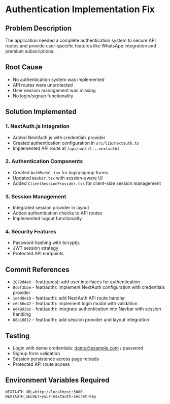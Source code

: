 # Authentication Implementation Fix

## Problem Description
The application needed a complete authentication system to secure API routes and provide user-specific features like WhatsApp integration and premium subscriptions.

## Root Cause
- No authentication system was implemented
- API routes were unprotected
- User session management was missing
- No login/signup functionality

## Solution Implemented

### 1. NextAuth.js Integration
- Added NextAuth.js with credentials provider
- Created authentication configuration in `src/lib/nextauth.ts`
- Implemented API route at `/api/auth/[...nextauth]`

### 2. Authentication Components
- Created `AuthModal.tsx` for login/signup forms
- Updated `Navbar.tsx` with session-aware UI
- Added `ClientSessionProvider.tsx` for client-side session management

### 3. Session Management
- Integrated session provider in layout
- Added authentication checks to API routes
- Implemented logout functionality

### 4. Security Features
- Password hashing with bcryptjs
- JWT session strategy
- Protected API endpoints

## Commit References
- `2879d4e0` - feat(types): add user interfaces for authentication
- `8c6f3bbe` - feat(auth): implement NextAuth configuration with credentials provider
- `1e4d8e18` - feat(auth): add NextAuth API route handler
- `c6c66e42` - feat(auth): implement login modal with validation
- `ed499386` - feat(auth): integrate authentication into Navbar with session handling
- `68a10812` - feat(auth): add session provider and layout integration

## Testing
- Login with demo credentials: demo@example.com / password
- Signup form validation
- Session persistence across page reloads
- Protected API route access

## Environment Variables Required
```
NEXTAUTH_URL=http://localhost:3000
NEXTAUTH_SECRET=your-nextauth-secret-key
```